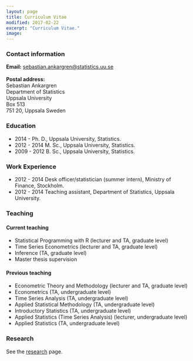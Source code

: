 ```yaml
---
layout: page
title: Curriculum Vitae
modified: 2017-02-22
excerpt: "Curriculum Vitae."
image:
---
```


### Contact information
**Email:** <sebastian.ankargren@statistics.uu.se><br><br>
**Postal address:**<br>
Sebastian Ankargren<br>
Department of Statistics<br>
Uppsala University<br>
Box 513<br>
751 20, Uppsala
Sweden

### Education

* 2014 -   Ph. D., Uppsala University, Statistics.
* 2012 - 2014 M. Sc., Uppsala University, Statistics.
* 2009 - 2012 B. Sc., Uppsala University, Statistics.

### Work Experience

* 2012 - 2014 Desk officer/statistician (summer intern), Ministry of Finance, Stockholm.
* 2012 - 2014 Teaching assistant, Department of Statistics, Uppsala University.

### Teaching

#### Current teaching
* Statistical Programming with R (lecturer and TA, graduate level)
* Time Series Econometrics (lecturer and TA, graduate level)
* Inference (TA, graduate level)
* Master thesis supervision

#### Previous teaching
* Econometric Theory and Methodology (lecturer and TA, graduate level)
* Econometrics (TA, undergraduate level)
* Time Series Analysis (TA, undergraduate level)
* Applied Statistical Methodology (TA, undergraduate level)
* Introductory Statistics (TA, undergraduate level)
* Applied Statistics (Time Series Analysis) (lecturer, undergraduate level)
* Applied Statistics (TA, undergraduate level)

### Research
See the <a href="{{ site.url }}/research">research</a> page.